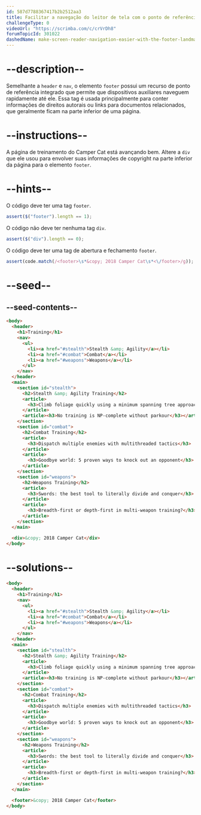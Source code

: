 ```yaml
---
id: 587d7788367417b2b2512aa3
title: Facilitar a navegação do leitor de tela com o ponto de referência footer
challengeType: 0
videoUrl: "https://scrimba.com/c/crVrDh8"
forumTopicId: 301022
dashedName: make-screen-reader-navigation-easier-with-the-footer-landmark
---
```


# --description--

Semelhante a `header` e `nav`, o elemento `footer` possui um recurso de ponto de referência integrado que permite que dispositivos auxiliares naveguem rapidamente até ele. Essa tag é usada principalmente para conter informações de direitos autorais ou links para documentos relacionados, que geralmente ficam na parte inferior de uma página.

# --instructions--

A página de treinamento do Camper Cat está avançando bem. Altere a `div` que ele usou para envolver suas informações de copyright na parte inferior da página para o elemento `footer`.

# --hints--

O código deve ter uma tag `footer`.

```js
assert($("footer").length == 1);
```

O código não deve ter nenhuma tag `div`.

```js
assert($("div").length == 0);
```

O código deve ter uma tag de abertura e fechamento `footer`.

```js
assert(code.match(/<footer>\s*&copy; 2018 Camper Cat\s*<\/footer>/g));
```

# --seed--

## --seed-contents--

```html
<body>
  <header>
    <h1>Training</h1>
    <nav>
      <ul>
        <li><a href="#stealth">Stealth &amp; Agility</a></li>
        <li><a href="#combat">Combat</a></li>
        <li><a href="#weapons">Weapons</a></li>
      </ul>
    </nav>
  </header>
  <main>
    <section id="stealth">
      <h2>Stealth &amp; Agility Training</h2>
      <article>
        <h3>Climb foliage quickly using a minimum spanning tree approach</h3>
      </article>
      <article><h3>No training is NP-complete without parkour</h3></article>
    </section>
    <section id="combat">
      <h2>Combat Training</h2>
      <article>
        <h3>Dispatch multiple enemies with multithreaded tactics</h3>
      </article>
      <article>
        <h3>Goodbye world: 5 proven ways to knock out an opponent</h3>
      </article>
    </section>
    <section id="weapons">
      <h2>Weapons Training</h2>
      <article>
        <h3>Swords: the best tool to literally divide and conquer</h3>
      </article>
      <article>
        <h3>Breadth-first or depth-first in multi-weapon training?</h3>
      </article>
    </section>
  </main>

  <div>&copy; 2018 Camper Cat</div>
</body>
```

# --solutions--

```html
<body>
  <header>
    <h1>Training</h1>
    <nav>
      <ul>
        <li><a href="#stealth">Stealth &amp; Agility</a></li>
        <li><a href="#combat">Combat</a></li>
        <li><a href="#weapons">Weapons</a></li>
      </ul>
    </nav>
  </header>
  <main>
    <section id="stealth">
      <h2>Stealth &amp; Agility Training</h2>
      <article>
        <h3>Climb foliage quickly using a minimum spanning tree approach</h3>
      </article>
      <article><h3>No training is NP-complete without parkour</h3></article>
    </section>
    <section id="combat">
      <h2>Combat Training</h2>
      <article>
        <h3>Dispatch multiple enemies with multithreaded tactics</h3>
      </article>
      <article>
        <h3>Goodbye world: 5 proven ways to knock out an opponent</h3>
      </article>
    </section>
    <section id="weapons">
      <h2>Weapons Training</h2>
      <article>
        <h3>Swords: the best tool to literally divide and conquer</h3>
      </article>
      <article>
        <h3>Breadth-first or depth-first in multi-weapon training?</h3>
      </article>
    </section>
  </main>

  <footer>&copy; 2018 Camper Cat</footer>
</body>
```
